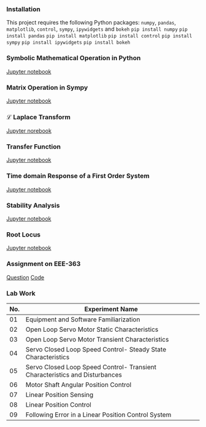 ### Installation
This project requires the following Python packages: `numpy`, `pandas`, `matplotlib`, `control`, `sympy`, `ipywidgets` and `bokeh`
`pip install numpy`
`pip install pandas`
`pip install matplotlib`
`pip install control`
`pip install sympy`
`pip install ipywidgets`
`pip install bokeh`
### Symbolic Mathematical Operation in Python
[Jupyter notebook](https://github.com/sayedul79/python-control-system/blob/main/symbolic_python.ipynb)
### Matrix Operation in Sympy
[Jupyter notebook](https://github.com/sayedul79/python-control-system/blob/main/sympy-matrix.ipynb)
### &#x2112; Laplace Transform
[Jupyter norebook](https://github.com/sayedul79/python-control-system/blob/3bff85e01fb2f8a8b69b9d1d10192fd7eedd4bb5/laplace_transform.ipynb)
### Transfer Function
[Jupyter notebook](https://github.com/sayedul79/python-control-system/blob/main/Transfer-function.ipynb)
### Time domain Response of a First Order System
[Jupyter notebook](https://github.com/sayedul79/python-control-system/blob/main/Time-Response-first-order-system.ipynb)
### Stability Analysis
[Jupyter notebook](https://github.com/sayedul79/python-control-system/blob/main/stability-analysis.ipynb)
### Root Locus
[Jupyter notebook](https://github.com/sayedul79/python-control-system/blob/main/root-locus.ipynb)
### Assignment on EEE-363
[Question](https://github.com/sayedul79/python-control-system/blob/main/pdf/Assignment%202%20EEE%20363%20Batch%2017.pdf)
[Code](https://github.com/sayedul79/python-control-system/blob/main/problem2(a)_2(b).py)
### Lab Work
| No. | Experiment Name |
|-----|----------------------------------------------------------------|
|01|Equipment and Software Familiarization |
|02|Open Loop Servo Motor Static Characteristics |
|03|Open Loop Servo Motor Transient Characteristics |
|04|Servo Closed Loop Speed Control- Steady State Characteristics |
|05|Servo Closed Loop Speed Control- Transient Characteristics and Disturbances |
|06|Motor Shaft Angular Position Control |
|07|Linear Position Sensing |
|08| Linear Position Control |
|09|Following Error in a Linear Position Control System |